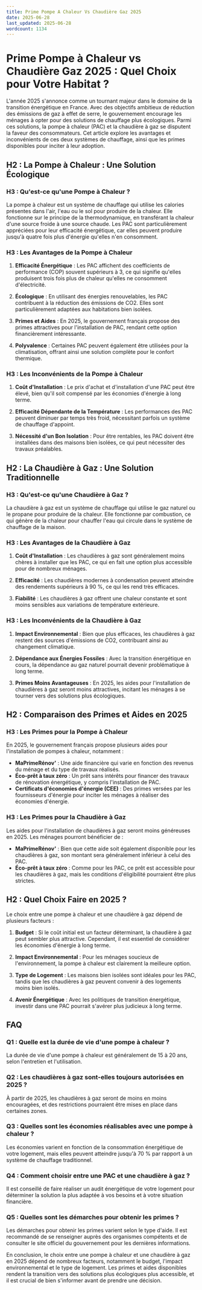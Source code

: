 ```yaml
---
title: Prime Pompe A Chaleur Vs Chaudière Gaz 2025
date: 2025-06-28
last_updated: 2025-06-28
wordcount: 1134
---
```


# Prime Pompe à Chaleur vs Chaudière Gaz 2025 : Quel Choix pour Votre Habitat ?

L'année 2025 s'annonce comme un tournant majeur dans le domaine de la transition énergétique en France. Avec des objectifs ambitieux de réduction des émissions de gaz à effet de serre, le gouvernement encourage les ménages à opter pour des solutions de chauffage plus écologiques. Parmi ces solutions, la pompe à chaleur (PAC) et la chaudière à gaz se disputent la faveur des consommateurs. Cet article explore les avantages et inconvénients de ces deux systèmes de chauffage, ainsi que les primes disponibles pour inciter à leur adoption.

## H2 : La Pompe à Chaleur : Une Solution Écologique

### H3 : Qu'est-ce qu'une Pompe à Chaleur ?

La pompe à chaleur est un système de chauffage qui utilise les calories présentes dans l'air, l'eau ou le sol pour produire de la chaleur. Elle fonctionne sur le principe de la thermodynamique, en transférant la chaleur d'une source froide à une source chaude. Les PAC sont particulièrement appréciées pour leur efficacité énergétique, car elles peuvent produire jusqu'à quatre fois plus d'énergie qu'elles n'en consomment.

### H3 : Les Avantages de la Pompe à Chaleur

1. **Efficacité Énergétique** : Les PAC affichent des coefficients de performance (COP) souvent supérieurs à 3, ce qui signifie qu'elles produisent trois fois plus de chaleur qu'elles ne consomment d'électricité.

2. **Écologique** : En utilisant des énergies renouvelables, les PAC contribuent à la réduction des émissions de CO2. Elles sont particulièrement adaptées aux habitations bien isolées.

3. **Primes et Aides** : En 2025, le gouvernement français propose des primes attractives pour l'installation de PAC, rendant cette option financièrement intéressante.

4. **Polyvalence** : Certaines PAC peuvent également être utilisées pour la climatisation, offrant ainsi une solution complète pour le confort thermique.

### H3 : Les Inconvénients de la Pompe à Chaleur

1. **Coût d'Installation** : Le prix d'achat et d'installation d'une PAC peut être élevé, bien qu'il soit compensé par les économies d'énergie à long terme.

2. **Efficacité Dépendante de la Température** : Les performances des PAC peuvent diminuer par temps très froid, nécessitant parfois un système de chauffage d'appoint.

3. **Nécessité d'un Bon Isolation** : Pour être rentables, les PAC doivent être installées dans des maisons bien isolées, ce qui peut nécessiter des travaux préalables.

## H2 : La Chaudière à Gaz : Une Solution Traditionnelle

### H3 : Qu'est-ce qu'une Chaudière à Gaz ?

La chaudière à gaz est un système de chauffage qui utilise le gaz naturel ou le propane pour produire de la chaleur. Elle fonctionne par combustion, ce qui génère de la chaleur pour chauffer l'eau qui circule dans le système de chauffage de la maison.

### H3 : Les Avantages de la Chaudière à Gaz

1. **Coût d'Installation** : Les chaudières à gaz sont généralement moins chères à installer que les PAC, ce qui en fait une option plus accessible pour de nombreux ménages.

2. **Efficacité** : Les chaudières modernes à condensation peuvent atteindre des rendements supérieurs à 90 %, ce qui les rend très efficaces.

3. **Fiabilité** : Les chaudières à gaz offrent une chaleur constante et sont moins sensibles aux variations de température extérieure.

### H3 : Les Inconvénients de la Chaudière à Gaz

1. **Impact Environnemental** : Bien que plus efficaces, les chaudières à gaz restent des sources d'émissions de CO2, contribuant ainsi au changement climatique.

2. **Dépendance aux Énergies Fossiles** : Avec la transition énergétique en cours, la dépendance au gaz naturel pourrait devenir problématique à long terme.

3. **Primes Moins Avantageuses** : En 2025, les aides pour l'installation de chaudières à gaz seront moins attractives, incitant les ménages à se tourner vers des solutions plus écologiques.

## H2 : Comparaison des Primes et Aides en 2025

### H3 : Les Primes pour la Pompe à Chaleur

En 2025, le gouvernement français propose plusieurs aides pour l'installation de pompes à chaleur, notamment :

- **MaPrimeRénov'** : Une aide financière qui varie en fonction des revenus du ménage et du type de travaux réalisés.
- **Éco-prêt à taux zéro** : Un prêt sans intérêts pour financer des travaux de rénovation énergétique, y compris l'installation de PAC.
- **Certificats d'économies d'énergie (CEE)** : Des primes versées par les fournisseurs d'énergie pour inciter les ménages à réaliser des économies d'énergie.

### H3 : Les Primes pour la Chaudière à Gaz

Les aides pour l'installation de chaudières à gaz seront moins généreuses en 2025. Les ménages pourront bénéficier de :

- **MaPrimeRénov'** : Bien que cette aide soit également disponible pour les chaudières à gaz, son montant sera généralement inférieur à celui des PAC.
- **Éco-prêt à taux zéro** : Comme pour les PAC, ce prêt est accessible pour les chaudières à gaz, mais les conditions d'éligibilité pourraient être plus strictes.

## H2 : Quel Choix Faire en 2025 ?

Le choix entre une pompe à chaleur et une chaudière à gaz dépend de plusieurs facteurs :

1. **Budget** : Si le coût initial est un facteur déterminant, la chaudière à gaz peut sembler plus attractive. Cependant, il est essentiel de considérer les économies d'énergie à long terme.

2. **Impact Environnemental** : Pour les ménages soucieux de l'environnement, la pompe à chaleur est clairement la meilleure option.

3. **Type de Logement** : Les maisons bien isolées sont idéales pour les PAC, tandis que les chaudières à gaz peuvent convenir à des logements moins bien isolés.

4. **Avenir Énergétique** : Avec les politiques de transition énergétique, investir dans une PAC pourrait s'avérer plus judicieux à long terme.

## FAQ

### Q1 : Quelle est la durée de vie d'une pompe à chaleur ?

La durée de vie d'une pompe à chaleur est généralement de 15 à 20 ans, selon l'entretien et l'utilisation.

### Q2 : Les chaudières à gaz sont-elles toujours autorisées en 2025 ?

À partir de 2025, les chaudières à gaz seront de moins en moins encouragées, et des restrictions pourraient être mises en place dans certaines zones.

### Q3 : Quelles sont les économies réalisables avec une pompe à chaleur ?

Les économies varient en fonction de la consommation énergétique de votre logement, mais elles peuvent atteindre jusqu'à 70 % par rapport à un système de chauffage traditionnel.

### Q4 : Comment choisir entre une PAC et une chaudière à gaz ?

Il est conseillé de faire réaliser un audit énergétique de votre logement pour déterminer la solution la plus adaptée à vos besoins et à votre situation financière.

### Q5 : Quelles sont les démarches pour obtenir les primes ?

Les démarches pour obtenir les primes varient selon le type d'aide. Il est recommandé de se renseigner auprès des organismes compétents et de consulter le site officiel du gouvernement pour les dernières informations.

En conclusion, le choix entre une pompe à chaleur et une chaudière à gaz en 2025 dépend de nombreux facteurs, notamment le budget, l'impact environnemental et le type de logement. Les primes et aides disponibles rendent la transition vers des solutions plus écologiques plus accessible, et il est crucial de bien s'informer avant de prendre une décision.